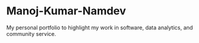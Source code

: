 # Manoj-Kumar-Namdev
My personal portfolio to highlight my work in software, data analytics, and community service.
